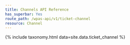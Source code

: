 ```yaml
---
title: Channels API Reference
has_superbar: Yes
route_path: /wpas-api/v1/ticket-channel
resource: Channel
---
```


{% include taxonomy.html data=site.data.ticket_channel %}


